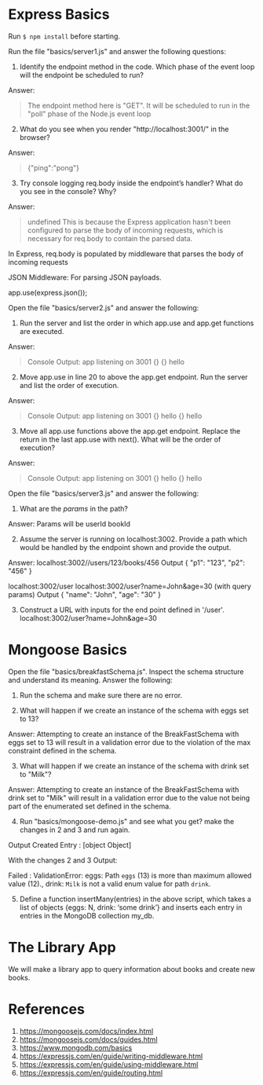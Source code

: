 # Express Basics

Run `$ npm install` before starting.

Run the file "basics/server1.js" and answer the following questions:

1. Identify the endpoint method in the code. Which phase of the event loop will the endpoint be scheduled to run?

Answer: 
> The endpoint method here is "GET".
>  It will be scheduled to run in the "poll" phase of the Node.js event loop

2. What do you see when you render "http://localhost:3001/" in the browser?

Answer:
> {"ping":"pong"}

3. Try console logging req.body inside the endpoint’s handler? What do you see in the console? Why?

Answer:
> undefined
> This is because the Express application hasn't been configured to parse the body of incoming requests, which is necessary for req.body to contain the parsed data.

In Express, req.body is populated by middleware that parses the body of incoming requests

JSON Middleware: For parsing JSON payloads.

app.use(express.json());


Open the file "basics/server2.js" and answer the following:

1. Run the server and list the order in which app.use and app.get functions are executed.

Answer:
> Console Output:
app listening on 3001
{}
{}
hello

2. Move app.use in line 20 to above the app.get endpoint. Run the server and list the order of execution.

Answer:
> Console Output:
app listening on 3001
{}
hello
{}
hello


3. Move all app.use functions above the app.get endpoint. Replace the return in the last app.use with next(). What will be the order of execution?

Answer:
> Console Output:
app listening on 3001
{}
hello
{}
hello

Open the file "basics/server3.js" and answer the following:

1. What are the *params* in the path?

Answer:
Params will be
userId
bookId

2. Assume the server is running on localhost:3002. Provide a path which would be handled by the endpoint shown and provide the output.

Answer:
localhost:3002//users/123/books/456
Output 
{ "p1": "123", "p2": "456" }

localhost:3002/user
localhost:3002/user?name=John&age=30 (with query params)
Output
{ "name": "John", "age": "30" }


3. Construct a URL with inputs for the end point defined in '/user'. 
localhost:3002/user?name=John&age=30

# Mongoose Basics

Open the file "basics/breakfastSchema.js". Inspect the schema structure and understand its meaning. Answer the following:

1. Run the schema and make sure there are no error.

2. What will happen if we create an instance of the schema with eggs set to 13?

Answer:
Attempting to create an instance of the BreakFastSchema with eggs set to 13 will result in a validation error due to the violation of the max constraint defined in the schema.

3. What will happen if we create an instance of the schema with drink set to "Milk"?

Answer:
Attempting to create an instance of the BreakFastSchema with drink set to "Milk" will result in a validation error due to the value not being part of the enumerated set defined in the schema.

4. Run "basics/mongoose-demo.js" and see what you get? make the changes in 2 and 3 and run again.

Output
Created Entry : [object Object]

With the changes 2 and 3
Output:

Failed : ValidationError: eggs: Path `eggs` (13) is more than maximum allowed value (12)., drink: `Milk` is not a valid enum value for path `drink`.

5. Define a function insertMany(entries) in the above script, which takes a list of objects {eggs: N, drink: ‘some drink’} and inserts each entry in entries in the MongoDB collection my_db.



# The Library App

We will make a library app to query information about books and create new books.

# References

1. https://mongoosejs.com/docs/index.html
2. https://mongoosejs.com/docs/guides.html
3. https://www.mongodb.com/basics 
4. https://expressjs.com/en/guide/writing-middleware.html
5. https://expressjs.com/en/guide/using-middleware.html
6. https://expressjs.com/en/guide/routing.html
